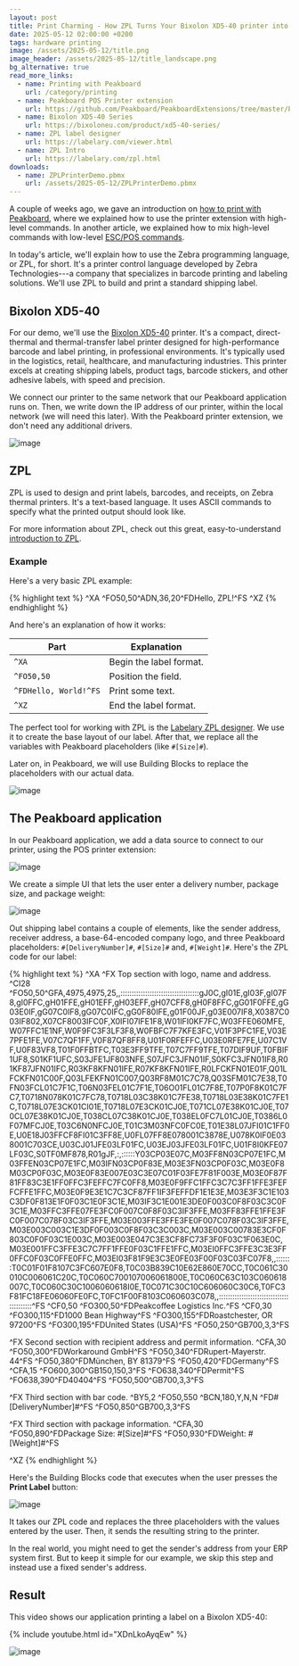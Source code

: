 ```yaml
---
layout: post
title: Print Charming - How ZPL Turns Your Bixolon XD5-40 printer into a Label Wizard
date: 2025-05-12 02:00:00 +0200
tags: hardware printing
image: /assets/2025-05-12/title.png
image_header: /assets/2025-05-12/title_landscape.png
bg_alternative: true
read_more_links:
  - name: Printing with Peakboard
    url: /category/printing
  - name: Peakboard POS Printer extension
    url: https://github.com/Peakboard/PeakboardExtensions/tree/master/POSPrinter
  - name: Bixolon XD5-40 Series
    url: https://bixoloneu.com/product/xd5-40-series/
  - name: ZPL label designer
    url: https://labelary.com/viewer.html
  - name: ZPL Intro
    url: https://labelary.com/zpl.html
downloads:
  - name: ZPLPrinterDemo.pbmx
    url: /assets/2025-05-12/ZPLPrinterDemo.pbmx
---
```

A couple of weeks ago, we gave an introduction on [how to print with Peakboard](/The-Art-of-Printing-Getting-started-with-label-printing-on-Seiko-SLP720RT.html), where we explained how to use the printer extension with high-level commands. In another article, we explained how to mix high-level commands with low-level [ESC/POS commands](/The-Art-of-Printing-Mastering-Bixolon-SRP-Q300-Series-label-printer-with-with-enhanced-ESCPOS-commands-and-tables.html).

In today's article, we'll explain how to use the Zebra programming language, or ZPL, for short. It's a printer control language developed by Zebra Technologies---a company that specializes in barcode printing and labeling solutions. We'll use ZPL to build and print a standard shipping label.

## Bixolon XD5-40

For our demo, we'll use the [Bixolon XD5-40](https://bixoloneu.com/product/xd5-40-series/) printer. It's a compact, direct-thermal and thermal-transfer label printer designed for high-performance barcode and label printing, in professional environments. It's typically used in the logistics, retail, healthcare, and manufacturing industries. This printer excels at creating shipping labels, product tags, barcode stickers, and other adhesive labels, with speed and precision.

We connect our printer to the same network that our Peakboard application runs on. Then, we write down the IP address of our printer, within the local network (we will need this later). With the Peakboard printer extension, we don't need any additional drivers.

![image](/assets/2025-05-12/010.png)

## ZPL

ZPL is used to design and print labels, barcodes, and receipts, on Zebra thermal printers. It's a text-based language. It uses ASCII commands to specify what the printed output should look like.

For more information about ZPL, check out this great, easy-to-understand [introduction to ZPL](https://labelary.com/zpl.html).

### Example

Here's a very basic ZPL example:

{% highlight text %}
^XA
^FO50,50^ADN,36,20^FDHello, ZPL!^FS
^XZ
{% endhighlight %}

And here's an explanation of how it works:

| Part                  | Explanation             |
| --------------------- | ----------------------- |
| `^XA`                 | Begin the label format. |
| `^FO50,50`            | Position the field.     |
| `^FDHello, World!^FS` | Print some text.        |
| `^XZ`                 | End the label format.   |

The perfect tool for working with ZPL is the [Labelary ZPL designer](https://labelary.com/viewer.html). We use it to create the base layout of our label. After that, we replace all the variables with Peakboard placeholders (like `#[Size]#`).

Later on, in Peakboard, we will use Building Blocks to replace the placeholders with our actual data.

![image](/assets/2025-05-12/020.png)

## The Peakboard application

In our Peakboard application, we add a data source to connect to our printer, using the POS printer extension:

![image](/assets/2025-05-12/030.png)

We create a simple UI that lets the user enter a delivery number, package size, and package weight:

![image](/assets/2025-05-12/040.png)

Out shipping label contains a couple of elements, like the sender address, receiver address, a base-64-encoded company logo, and three Peakboard placeholders: `#[DeliveryNumber]#`, `#[Size]#` and, `#[Weight]#`.
Here's the ZPL code for our label:

{% highlight text %}
^XA
^FX Top section with logo, name and address.
^CI28
^FO50,50^GFA,4975,4975,25,,:::::::::::::::::::::::::::::::::::gJ0C,gI01E,gI03F,gI07F8,gI0FFC,gH01FFE,gH01EFF,gH03EFF,gH07CFF8,gH0F8FFC,gG01F0FFE,gG03E0IF,gG07C0IF8,gG07C0IFC,gG0F80IFE,g01F00JF,g03E007IF8,X0387C003IF802,X07CF8003IFC0F,X0IFI07IFE1F8,W01IFI0KF7FC,W03FFE060MFE,W07FFC1E1NF,W0F9FC3F3LF3F8,W0FBFC7F7KFE3FC,V01F3PFC1FE,V03E7PFE1FE,V07C7QF1FF,V0F87QF8FF8,U01F0RFEFFC,U03E0RFE7FE,U07C1VF,U0F83VF8,T01F0FFBTFC,T03E3FF9TFE,T07C7FF9TFE,T07DIF9UF,T0FBIF1UF8,S01KF1UFC,S03JFE1JF803NFE,S07JFC3JFN01IF,S0KFC3JFN01IF8,R01KF87JFN01IFC,R03KF8KFN01IFE,R07KF8KFN01IFE,R0LFCKFN01E01F,Q01LFCKFN01C00F,Q03LFEKFN01C007,Q03RF8M01C7C78,Q03SFM01C7E38,T0FN03FCL01C7F1C,T06N03FEL01C7F1E,T06O01FL01C7F8E,T07P0F8K01C7FC7,T0718N078K01C7FC78,T0718L03C38K01C7FE38,T0718L03E38K01C7FE1C,T0718L07E3CK01CI01E,T0718L07E3CK01CJ0E,T071CL07E38K01CJ0E,T070CL07E38K01CJ0E,T038CL07C38K01CJ0E,T038EL0FC7L01CJ0E,T0386L0F07MFCJ0E,T03C6N0NFCJ0E,T01C3M03NFC0FC0E,T01E38L07JFI01C1FF0E,U0E18J03FFCF8FI01C3FF8E,U0FL07FF8E078001C3878E,U078K0IF0E038001C703CE,U03CJ01JFE03LF01FC,U03EJ03JFE03LF01FC,U01F8I0KFE07LF03C,S0TF0MF878,R01gJF,:,::::::Y03CP03E07C,M03FF8N03CP07E1FC,M03FFEN03CP07E1FC,M03IFN03CP0F83E,M03E3FN03CP0F03C,M03E0F8M03CP0F03C,M03E0F83E007E03C3E07C01F03FE7F81F003E,M03E0F87F81FF83C3E1FF0FFC3FEFFC7FC0FF8,M03E0F9FFC1FFC3C7C3FF1FFE3FEFFCFFE1FFC,M03E0F9E3E1C7C3CF87FF1IF3FEFFDF1E1E3E,M03E3F3C1E103C3DF0F813E1F0F03C1E0F3C1E,M03IF3C1E001E3DE0F003C0F8F03C3C0F3C1E,M03FFC3FFE07FE3FC0F007C0F8F03C3IF3FFE,M03FF83FFE1FFE3FC0F007C078F03C3IF3FFE,M03E003FFE3FFE3FE0F007C078F03C3IF3FFE,M03E003C003C1E3DF0F003C0F8F03C3C003C,M03E003C00783E3CF0F803C0F0F03C1E003C,M03E003E047C3E3CF8FC73F3F0F03C1F063E0C,M03E001FFC3FFE3C7C7FF1FFE0F03C1FFE1FFC,M03EI0FFC3FFE3C3E3FF0FFC0F03C0FFE0FFC,M03EI03F81F9E3C3E0FE03F00F03C03FC07F8,,:::::::T0C01F01F8107C3FC607E0F8,T0C03B839C10E62E860E70CC,T0C061C30010C006061C20C,T0C060C700107006061800E,T0C060C63C103C060618007C,T0C060C30C1006060618I0E,T0C071C30C10C606060C30C6,T0FC3F81FC18FE06060FE0FC,T0FC1F00F8103C060603C078,,:::::::::::::::::::::::::::::::::::::::::^FS
^CF0,50
^FO300,50^FDPeakcoffee Logistics Inc.^FS
^CF0,30
^FO300,115^FD1000 Bean Highway^FS
^FO300,155^FDRoastchester, OR 97200^FS
^FO300,195^FDUnited States (USA)^FS
^FO50,250^GB700,3,3^FS

^FX Second section with recipient address and permit information.
^CFA,30
^FO50,300^FDWorkaround GmbH^FS
^FO50,340^FDRupert-Mayerstr. 44^FS
^FO50,380^FDMünchen, BY 81379^FS
^FO50,420^FDGermany^FS
^CFA,15
^FO600,300^GB150,150,3^FS
^FO638,340^FDPermit^FS
^FO638,390^FD40404^FS
^FO50,500^GB700,3,3^FS

^FX Third section with bar code.
^BY5,2
^FO50,550
^BCN,180,Y,N,N
^FD#[DeliveryNumber]#^FS
^FO50,850^GB700,3,3^FS

^FX Third section with package information.
^CFA,30
^FO50,890^FDPackage Size: #[Size]#^FS
^FO50,930^FDWeight: #[Weight]#^FS

^XZ
{% endhighlight %}

Here's the Building Blocks code that executes when the user presses the **Print Label** button:

![image](/assets/2025-05-12/050.png)

It takes our ZPL code and replaces the three placeholders with the values entered by the user. Then, it sends the resulting string to the printer.

In the real world, you might need to get the sender's address from your ERP system first. But to keep it simple for our example, we skip this step and instead use a fixed sender's address.

## Result

This video shows our application printing a label on a Bixolon XD5-40:

{% include youtube.html id="XDnLkoAyqEw" %}

![image](/assets/2025-05-12/060.png)